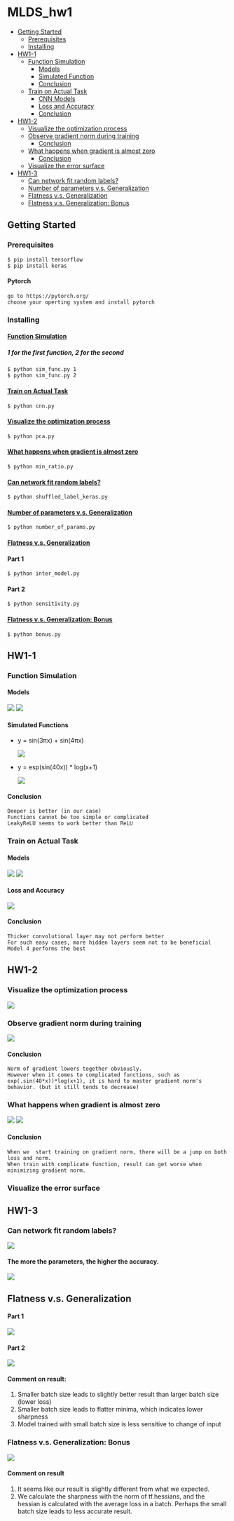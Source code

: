 # MLDS_hw1
* [Getting Started](#getting-started)
    * [Prerequisites](#prerequisites)
    * [Installing](#installing)
* [HW1-1](#HW1-1)
    * [Function Simulation](#function-simulation)
        * [Models](#dnn-models)
        * [Simulated Function](#simulated-functions)
        * [Conclusion](#dnn-conclusion)
    * [Train on Actual Task](#train-on-actual-task)
        * [CNN Models](#cnn-models)
        * [Loss and Accuracy](#loss-and-accuracy)
        * [Conclusion](#cnn-conclusion)
* [HW1-2](#HW1-2)
    * [Visualize the optimization process](#visualize-the-optimization-process)
    * [Observe gradient norm during training](#observe-gradient-norm-during-training)
        * [Conclusion](#observe-conclusion)
    * [What happens when gradient is almost zero](#what-happens-when-gradient-is-almost-zero)
        * [Conclusion](#zero-conclusion)
    * [Visualize the error surface](#visualize-the-error-surface)
* [HW1-3](#HW1-3)
	* [Can network fit random labels?](#can-network-fit-random-labels)
	* [Number of parameters v.s. Generalization](#number-of-parameters-vs-generalization)
	* [Flatness v.s. Generalization](#flatness-vs-generalization)
	* [Flatness v.s. Generalization: Bonus](#flatness-vs-generalization-bonus)

## Getting Started
### Prerequisites
    $ pip install tensorflow
    $ pip install keras
#### Pytorch
    go to https://pytorch.org/
    choose your operting system and install pytorch
### Installing
#### [Function Simulation](##function-simulation)
##### 1 for the first function, 2 for the second
    $ python sim_func.py 1
    $ python sim_func.py 2
#### [Train on Actual Task](##train-on-actual-task)
    $ python cnn.py
#### [Visualize the optimization process](#visualize-the-optimization-process)
    $ python pca.py
#### [What happens when gradient is almost zero](#what-happens-when-gradient-is-almost-zero)
    $ python min_ratio.py
#### [Can network fit random labels?](#can-network-fit-random-labels)
	$ python shuffled_label_keras.py
#### [Number of parameters v.s. Generalization](#number-of-parameters-vs-generalization)
	$ python number_of_params.py
#### [Flatness v.s. Generalization](#flatness-vs-generalization)
#### Part 1
	$ python inter_model.py
#### Part 2
	$ python sensitivity.py
#### [Flatness v.s. Generalization: Bonus](#flatness-vs-generalization-bonus)
	$ python bonus.py


## HW1-1    
### Function Simulation
<a id="dnn-models"></a>

#### Models
![](readme_src/hw1-1/sim_model1,2.png)
![](readme_src/hw1-1/sim_model3,4.png)

#### Simulated Functions
- y = sin(3πx) + sin(4πx)

    ![](readme_src/hw1-1/sim_function1.png)
- y = esp(sin(40x)) * log(x+1)

    ![](readme_src/hw1-1/sim_function2.png)
<a id="dnn-conclusion"></a>

#### Conclusion 
    Deeper is better (in our case)
    Functions cannot be too simple or complicated
    LeakyReLU seems to work better than ReLU

### Train on Actual Task
<a id="cnn-models"></a>

#### Models
![](readme_src/hw1-1/cnn_model1,2.png)
![](readme_src/hw1-1/cnn_model3,4.png)
#### Loss and Accuracy
![](readme_src/hw1-1/cnn_loss&accuracy.png)
<a id="cnn-conclusion"></a>

#### Conclusion 
    Thicker convolutional layer may not perform better
    For such easy cases, more hidden layers seem not to be beneficial
    Model 4 performs the best

## HW1-2
### Visualize the optimization process
![](readme_src/hw1-2/visualize.png)
### Observe gradient norm during training
![](readme_src/hw1-2/observe-gradient.png)
<a id="observe-conclusion"></a>

#### Conclusion
    Norm of gradient lowers together obviously.
    However when it comes to complicated functions, such as exp(.sin(40*x))*log(x+1), it is hard to master gradient norm's behavior. (but it still tends to decrease)
### What happens when gradient is almost zero
![](readme_src/hw1-2/zero-gradient_1.png)
![](readme_src/hw1-2/zero-gradient_2.png)
<a id="zero-conclusion"></a>

#### Conclusion
    When we  start training on gradient norm, there will be a jump on both loss and norm.
    When train with complicate function, result can get worse when minimizing gradient norm.
### Visualize the error surface

## HW1-3
### Can network fit random labels?
![](readme_src/hw1-3/shuffled_label.png)
#### The more the parameters, the higher the accuracy.
![](readme_src/hw1-3/params.png)
## Flatness v.s. Generalization
#### Part 1
![](readme_src/hw1-3/inter_model.png)
#### Part 2
![](readme_src/hw1-3/sensitivity.png)
#### Comment on result:
1. Smaller batch size leads to slightly better result than larger batch size (lower loss)
2. Smaller batch size leads to flatter minima, which indicates lower sharpness
3. Model trained with small batch size is less sensitive to change of input
### Flatness v.s. Generalization: Bonus
![](readme_src/hw1-3/sharpness.png)
#### Comment on result
1. It seems like our result is slightly different from what we expected.
2. We calculate the sharpness with the norm of  tf.hessians, and the hessian is calculated with the average loss in a batch. Perhaps the small batch size leads to less accurate result.


